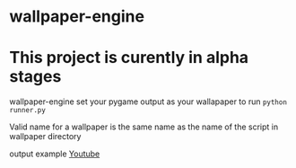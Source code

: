 # wallpaper-engine

# This project is curently in alpha stages 

wallpaper-engine set your pygame output as your wallapaper to run `python runner.py`  

Valid name for a wallpaper is the same name as the name of the script in wallpaper directory  

output example [Youtube](https://www.youtube.com/channel/UCZr9L3YbylIps3DfOifcWAg/featured)
